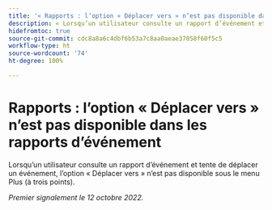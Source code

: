 ```yaml
---
title: '« Rapports : l’option « Déplacer vers » n’est pas disponible dans les rapports d’événement »'
description: « Lorsqu’un utilisateur consulte un rapport d’événement et tente de déplacer un événement, l’option « Déplacer vers » n’est pas disponible sous le menu Plus (à trois points). »
hidefromtoc: true
source-git-commit: cdc8a8a6c4dbf6b53a7c8aa0aeae37058f60f5c5
workflow-type: ht
source-wordcount: '74'
ht-degree: 100%

---
```



# Rapports : l’option « Déplacer vers » n’est pas disponible dans les rapports d’événement

Lorsqu’un utilisateur consulte un rapport d’événement et tente de déplacer un événement, l’option « Déplacer vers » n’est pas disponible sous le menu Plus (à trois points).

_Premier signalement le 12 octobre 2022._

